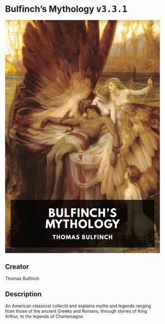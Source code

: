 
# Bulfinch’s Mythology <kbd>v3.3.1</kbd>

<center>
  <img src="./cover-1024.jpg"/>
</center>

## Creator
Thomas Bulfinch

## Description
An American classicist collects and explains myths and legends ranging from those of the ancient Greeks and Romans, through stories of King Arthur, to the legends of Charlemagne.
